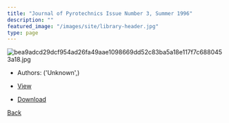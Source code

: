 ```yaml
---
title: "Journal of Pyrotechnics Issue Number 3, Summer 1996"
description: ""
featured_image: "/images/site/library-header.jpg"
type: page
---
```


![bea9adcd29dcf954ad26fa49aae1098669dd52c83ba5a18e117f7c6880453a18.jpg](https://drive.google.com/uc?export=view&id=1SCiGFh93FtDAyxVVPuro7LG4iLDkHOMY)
* Authors: ('Unknown',)
* [View](https://drive.google.com/uc?export=view&id=12Dprr1ueT3j8aeYnbByFbEIeuk0jeKS4)

* [Download](https://drive.google.com/uc?export=download&id=12Dprr1ueT3j8aeYnbByFbEIeuk0jeKS4)

[Back](http://localhost:1313/library/ebooks/
)